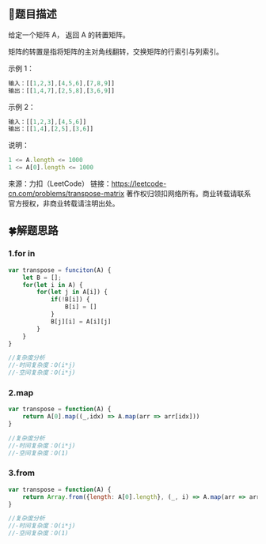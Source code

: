 ## :open_book:题目描述

给定一个矩阵 A， 返回 A 的转置矩阵。

矩阵的转置是指将矩阵的主对角线翻转，交换矩阵的行索引与列索引。
 

示例 1：

```javascript
输入：[[1,2,3],[4,5,6],[7,8,9]]
输出：[[1,4,7],[2,5,8],[3,6,9]]
```

示例 2：
```javascript
输入：[[1,2,3],[4,5,6]]
输出：[[1,4],[2,5],[3,6]]
```

说明：
```javascript
1 <= A.length <= 1000
1 <= A[0].length <= 1000
```


来源：力扣（LeetCode）
链接：https://leetcode-cn.com/problems/transpose-matrix
著作权归领扣网络所有。商业转载请联系官方授权，非商业转载请注明出处。


## :four_leaf_clover:解题思路

### 1.for in
```javascript
var transpose = funciton(A) {
    let B = [];
    for(let i in A) {
        for(let j in A[i]) {
            if(!B[i]) {
                B[i] = []
            }
            B[j][i] = A[i][j]
        }
    }
}

//复杂度分析
//-时间复杂度：O(i*j)
//-空间复杂度：O(i*j)
```

### 2.map
```javascript
var transpose = function(A) {
    return A[0].map((_,idx) => A.map(arr => arr[idx]))
}

//复杂度分析
//-时间复杂度：O(i*j)
//-空间复杂度：O(1)
```

### 3.from
```javascript
var transpose = function(A) {
    return Array.from({length: A[0].length}, (_, i) => A.map(arr => arr[i]))
}

//复杂度分析
//-时间复杂度：O(i*j)
//-空间复杂度：O(1)
```